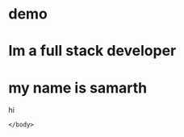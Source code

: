 # demo
<html>
  <head>
    <body>
    <h1 style="">Im a full stack developer </h1>
    <h1>my name is samarth </h1>
    hi
      
    </body>
  </head>
</html>
